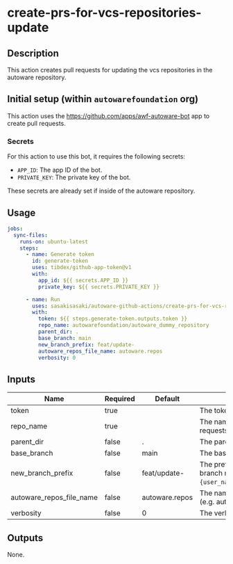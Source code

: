 # create-prs-for-vcs-repositories-update

## Description

This action creates pull requests for updating the vcs repositories in the autoware repository.

## Initial setup (within `autowarefoundation` org)

This action uses the <https://github.com/apps/awf-autoware-bot> app to create pull requests.

### Secrets

For this action to use this bot, it requires the following secrets:

- `APP_ID`: The app ID of the bot.
- `PRIVATE_KEY`: The private key of the bot.

These secrets are already set if inside of the autoware repository.

## Usage

```yaml
jobs:
  sync-files:
    runs-on: ubuntu-latest
    steps:
      - name: Generate token
        id: generate-token
        uses: tibdex/github-app-token@v1
        with:
          app_id: ${{ secrets.APP_ID }}
          private_key: ${{ secrets.PRIVATE_KEY }}

      - name: Run 
        uses: sasakisasaki/autoware-github-actions/create-prs-for-vcs-repositories-update@add-feature-for-creating-prs-which-update-vcs-repositories
        with:
          token: ${{ steps.generate-token.outputs.token }}
          repo_name: autowarefoundation/autoware_dummy_repository
          parent_dir: .
          base_branch: main
          new_branch_prefix: feat/update-
          autoware_repos_file_name: autoware.repos
          verbosity: 0
```

## Inputs

| Name                     | Required | Default                                      | Description                                                                                                                   |
| ------------------------ | -------- | -------------------------------------------- | ----------------------------------------------------------------------------------------------------------------------------- |
| token                    | true     |                                              | The token for pull requests.                                                                                                  |
| repo_name                | true     |                                              | The name of the repository to create pull requests.                                                                           |
| parent_dir               | false    | .                                            | The parent directory of the repository.                                                                                       |
| base_branch              | false    | main                                         | The base branch to create pull requests.                                                                                      |
| new_branch_prefix        | false    | feat/update-                                 | The prefix of the new branch name. The branch name will be `{new_branch_prefix}-{user_name}/{repository_name}/{new_version}`. |
| autoware_repos_file_name | false    | autoware.repos                               | The name of the vcs imported repository's file (e.g. autoware.repos).                                                         |
| verbosity                | false    | 0                                            | The verbosity level (0 - 2).                                                                                                  |

## Outputs

None.
